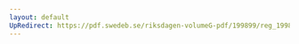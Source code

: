 ```yaml
---
layout: default
UpRedirect: https://pdf.swedeb.se/riksdagen-volumeG-pdf/199899/reg_199899/reg_199899_0293.pdf
---
```

